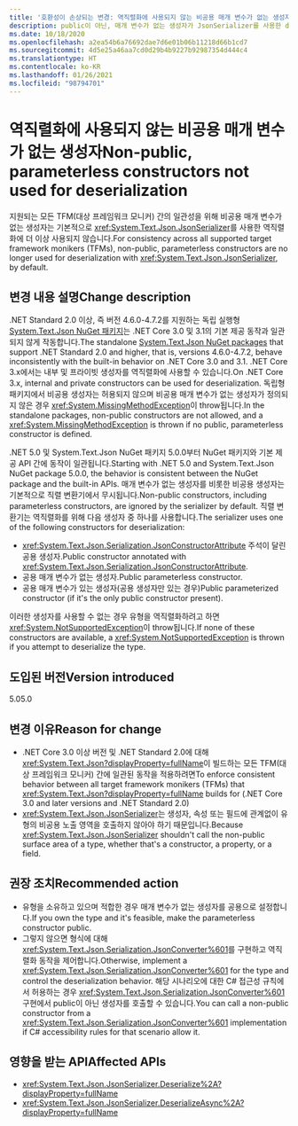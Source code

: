 ```yaml
---
title: '호환성이 손상되는 변경: 역직렬화에 사용되지 않는 비공용 매개 변수가 없는 생성자'
description: public이 아닌, 매개 변수가 없는 생성자가 JsonSerializer를 사용한 deserialization에 더 이상 사용되지 않는 .NET 5.0의 호환성이 손상되는 변경에 대해 알아봅니다.
ms.date: 10/18/2020
ms.openlocfilehash: a2ea54b6a76692dae7d6e01b06b11218d66b1cd7
ms.sourcegitcommit: 4d5e25a46aa7cd0d29b4b9227b92987354d444c4
ms.translationtype: HT
ms.contentlocale: ko-KR
ms.lasthandoff: 01/26/2021
ms.locfileid: "98794701"
---
```

# <a name="non-public-parameterless-constructors-not-used-for-deserialization"></a><span data-ttu-id="09a93-103">역직렬화에 사용되지 않는 비공용 매개 변수가 없는 생성자</span><span class="sxs-lookup"><span data-stu-id="09a93-103">Non-public, parameterless constructors not used for deserialization</span></span>

<span data-ttu-id="09a93-104">지원되는 모든 TFM(대상 프레임워크 모니커) 간의 일관성을 위해 비공용 매개 변수가 없는 생성자는 기본적으로 <xref:System.Text.Json.JsonSerializer>를 사용한 역직렬화에 더 이상 사용되지 않습니다.</span><span class="sxs-lookup"><span data-stu-id="09a93-104">For consistency across all supported target framework monikers (TFMs), non-public, parameterless constructors are no longer used for deserialization with <xref:System.Text.Json.JsonSerializer>, by default.</span></span>

## <a name="change-description"></a><span data-ttu-id="09a93-105">변경 내용 설명</span><span class="sxs-lookup"><span data-stu-id="09a93-105">Change description</span></span>

<span data-ttu-id="09a93-106">.NET Standard 2.0 이상, 즉 버전 4.6.0-4.7.2를 지원하는 독립 실행형 [System.Text.Json NuGet 패키지](https://www.nuget.org/packages/System.Text.Json/)는 .NET Core 3.0 및 3.1의 기본 제공 동작과 일관되지 않게 작동합니다.</span><span class="sxs-lookup"><span data-stu-id="09a93-106">The standalone [System.Text.Json NuGet packages](https://www.nuget.org/packages/System.Text.Json/) that support .NET Standard 2.0 and higher, that is, versions 4.6.0-4.7.2, behave inconsistently with the built-in behavior on .NET Core 3.0 and 3.1.</span></span> <span data-ttu-id="09a93-107">.NET Core 3.x에서는 내부 및 프라이빗 생성자를 역직렬화에 사용할 수 있습니다.</span><span class="sxs-lookup"><span data-stu-id="09a93-107">On .NET Core 3.x, internal and private constructors can be used for deserialization.</span></span> <span data-ttu-id="09a93-108">독립형 패키지에서 비공용 생성자는 허용되지 않으며 비공용 매개 변수가 없는 생성자가 정의되지 않은 경우 <xref:System.MissingMethodException>이 throw됩니다.</span><span class="sxs-lookup"><span data-stu-id="09a93-108">In the standalone packages, non-public constructors are not allowed, and a <xref:System.MissingMethodException> is thrown if no public, parameterless constructor is defined.</span></span>

<span data-ttu-id="09a93-109">.NET 5.0 및 System.Text.Json NuGet 패키지 5.0.0부터 NuGet 패키지와 기본 제공 API 간에 동작이 일관됩니다.</span><span class="sxs-lookup"><span data-stu-id="09a93-109">Starting with .NET 5.0 and System.Text.Json NuGet package 5.0.0, the behavior is consistent between the NuGet package and the built-in APIs.</span></span> <span data-ttu-id="09a93-110">매개 변수가 없는 생성자를 비롯한 비공용 생성자는 기본적으로 직렬 변환기에서 무시됩니다.</span><span class="sxs-lookup"><span data-stu-id="09a93-110">Non-public constructors, including parameterless constructors, are ignored by the serializer by default.</span></span> <span data-ttu-id="09a93-111">직렬 변환기는 역직렬화를 위해 다음 생성자 중 하나를 사용합니다.</span><span class="sxs-lookup"><span data-stu-id="09a93-111">The serializer uses one of the following constructors for deserialization:</span></span>

- <span data-ttu-id="09a93-112"><xref:System.Text.Json.Serialization.JsonConstructorAttribute> 주석이 달린 공용 생성자.</span><span class="sxs-lookup"><span data-stu-id="09a93-112">Public constructor annotated with <xref:System.Text.Json.Serialization.JsonConstructorAttribute>.</span></span>
- <span data-ttu-id="09a93-113">공용 매개 변수가 없는 생성자.</span><span class="sxs-lookup"><span data-stu-id="09a93-113">Public parameterless constructor.</span></span>
- <span data-ttu-id="09a93-114">공용 매개 변수가 있는 생성자(공용 생성자만 있는 경우)</span><span class="sxs-lookup"><span data-stu-id="09a93-114">Public parameterized constructor (if it's the only public constructor present).</span></span>

<span data-ttu-id="09a93-115">이러한 생성자를 사용할 수 없는 경우 유형을 역직렬화하려고 하면 <xref:System.NotSupportedException>이 throw됩니다.</span><span class="sxs-lookup"><span data-stu-id="09a93-115">If none of these constructors are available, a <xref:System.NotSupportedException> is thrown if you attempt to deserialize the type.</span></span>

## <a name="version-introduced"></a><span data-ttu-id="09a93-116">도입된 버전</span><span class="sxs-lookup"><span data-stu-id="09a93-116">Version introduced</span></span>

<span data-ttu-id="09a93-117">5.0</span><span class="sxs-lookup"><span data-stu-id="09a93-117">5.0</span></span>

## <a name="reason-for-change"></a><span data-ttu-id="09a93-118">변경 이유</span><span class="sxs-lookup"><span data-stu-id="09a93-118">Reason for change</span></span>

- <span data-ttu-id="09a93-119">.NET Core 3.0 이상 버전 및 .NET Standard 2.0에 대해 <xref:System.Text.Json?displayProperty=fullName>이 빌드하는 모든 TFM(대상 프레임워크 모니커) 간에 일관된 동작을 적용하려면</span><span class="sxs-lookup"><span data-stu-id="09a93-119">To enforce consistent behavior between all target framework monikers (TFMs) that <xref:System.Text.Json?displayProperty=fullName> builds for (.NET Core 3.0 and later versions and .NET Standard 2.0)</span></span>
- <span data-ttu-id="09a93-120"><xref:System.Text.Json.JsonSerializer>는 생성자, 속성 또는 필드에 관계없이 유형의 비공용 노출 영역을 호출하지 않아야 하기 때문입니다.</span><span class="sxs-lookup"><span data-stu-id="09a93-120">Because <xref:System.Text.Json.JsonSerializer> shouldn't call the non-public surface area of a type, whether that's a constructor, a property, or a field.</span></span>

## <a name="recommended-action"></a><span data-ttu-id="09a93-121">권장 조치</span><span class="sxs-lookup"><span data-stu-id="09a93-121">Recommended action</span></span>

- <span data-ttu-id="09a93-122">유형을 소유하고 있으며 적합한 경우 매개 변수가 없는 생성자를 공용으로 설정합니다.</span><span class="sxs-lookup"><span data-stu-id="09a93-122">If you own the type and it's feasible, make the parameterless constructor public.</span></span>
- <span data-ttu-id="09a93-123">그렇지 않으면 형식에 대해 <xref:System.Text.Json.Serialization.JsonConverter%601>를 구현하고 역직렬화 동작을 제어합니다.</span><span class="sxs-lookup"><span data-stu-id="09a93-123">Otherwise, implement a <xref:System.Text.Json.Serialization.JsonConverter%601> for the type and control the deserialization behavior.</span></span> <span data-ttu-id="09a93-124">해당 시나리오에 대한 C# 접근성 규칙에서 허용하는 경우 <xref:System.Text.Json.Serialization.JsonConverter%601> 구현에서 public이 아닌 생성자를 호출할 수 있습니다.</span><span class="sxs-lookup"><span data-stu-id="09a93-124">You can call a non-public constructor from a <xref:System.Text.Json.Serialization.JsonConverter%601> implementation if C# accessibility rules for that scenario allow it.</span></span>

## <a name="affected-apis"></a><span data-ttu-id="09a93-125">영향을 받는 API</span><span class="sxs-lookup"><span data-stu-id="09a93-125">Affected APIs</span></span>

- <xref:System.Text.Json.JsonSerializer.Deserialize%2A?displayProperty=fullName>
- <xref:System.Text.Json.JsonSerializer.DeserializeAsync%2A?displayProperty=fullName>

<!--

### Affected APIs

- `Overload:System.Text.Json.JsonSerializer.Deserialize`
- `Overload:System.Text.Json.JsonSerializer.DeserializeAsync`

### Category

Serialization

-->
